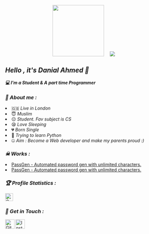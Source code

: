 <!-- Github README -->
<p align="center"><a href="https://github.com/Danny-05">
<img height="165" src="https://github-readme-stats.vercel.app/api?username=Danny-05&show_icons=true&include_all_commits=true&theme=react&cache_seconds=3200&hide_border=true" /></a>
&nbsp;&nbsp;&nbsp;
<a href="https://github.com/htr-tech"><img src="https://github-readme-stats.vercel.app/api/top-langs/?username=Danny-05&layout=compact&theme=react&hide_border=true" />
</a></p>

<h2><b><i>Hello , it's Danial Ahmed 👋</i></b></h2>
<b><i>💻 I'm a Student & A part time Programmer</i></b>

<h3><b><i>🤠 About me :</i></b></h3>
<li> 🇬🇧 <i>Live in London</i></li>
<li> 😇 <i>Muslim</i></li>
<li> 😐 <i>Student. Fav subject is CS</i></li>
<li> 😪 <i>Love Sleeping</i></li>
<li> 💔 <i>Born Single</i></li>
<li> 🐍 <i>Trying to learn Python</i></li>
<li> 🤐 <i>Aim : Become a Web developer and make my parents proud :)</i></li>

<h3><b><i>☠ Works :</i></b></h3>
<li> <a href="https://github.com/DANNY-05/password-generator">PassGen - Automated password gen with unlimited characters.</a>
<li> <a href="https://github.com/DANNY-05/password-generator">PassGen - Automated password gen with unlimited characters.</a>




<h3><b><i>🏆 Profile Statistics :</i></b></h3>
<a href="https://github.com/Danny-05"><img height="25" title="Counter" src="https://komarev.com/ghpvc/?username=Danny-05&color=blueviolet&style=flat-square"></a>

<h3><b><i>📡 Get in Touch :</i></b></h3>
<a href="https://github.com/htr-tech"><img align="left" title="Github" alt="Github" width="30px" src="assets/github.png" /></a>
<a href="https://www.instagram.com/tahmid.rayat"><img align="left" title="Instagram" alt="Instagram" width="30px" src="assets/instagram.png" /></a>

